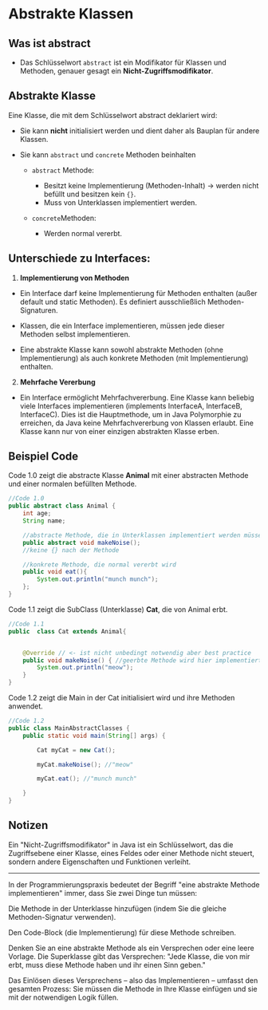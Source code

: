 # Abstrakte Klassen

## Was ist abstract
- Das Schlüsselwort `abstract` ist ein Modifikator für Klassen und Methoden, genauer gesagt ein **Nicht-Zugriffsmodifikator**.



## Abstrakte Klasse

Eine Klasse, die mit dem Schlüsselwort abstract deklariert wird:

- Sie kann **nicht** initialisiert werden und dient daher als Bauplan für andere Klassen.

- Sie kann `abstract` und `concrete` Methoden beinhalten
    
    - `abstract` Methode:
        - Besitzt keine Implementierung (Methoden-Inhalt) &rarr; werden nicht befüllt und besitzen kein `{}`.
        - Muss von Unterklassen implementiert werden.

    - `concrete`Methoden:
        - Werden normal vererbt. 

## Unterschiede zu Interfaces:

1. **Implementierung von Methoden**

- Ein Interface darf keine Implementierung für Methoden enthalten (außer default und static Methoden). Es definiert ausschließlich Methoden-Signaturen.  

- Klassen, die ein Interface implementieren, müssen jede dieser Methoden selbst implementieren.

- Eine abstrakte Klasse kann sowohl abstrakte Methoden (ohne Implementierung) als auch konkrete Methoden (mit Implementierung) enthalten.

2. **Mehrfache Vererbung**

- Ein Interface ermöglicht Mehrfachvererbung. Eine Klasse kann beliebig viele Interfaces implementieren (implements InterfaceA, InterfaceB, InterfaceC). Dies ist die Hauptmethode, um in Java Polymorphie zu erreichen, da Java keine Mehrfachvererbung von Klassen erlaubt. Eine Klasse kann nur von einer einzigen abstrakten Klasse erben.
  

## Beispiel Code
Code 1.0 zeigt die abstracte Klasse **Animal** mit einer abstracten Methode und einer normalen befüllten Methode.

```Java
//Code 1.0
public abstract class Animal {
    int age;
    String name;

    //abstracte Methode, die in Unterklassen implementiert werden müssen
    public abstract void makeNoise();
    //keine {} nach der Methode

    //konkrete Methode, die normal vererbt wird
    public void eat(){
        System.out.println("munch munch");
    };
}
```

Code 1.1 zeigt die SubClass (Unterklasse) **Cat**, die von Animal erbt.
```Java
//Code 1.1
public  class Cat extends Animal{


    @Override // <- ist nicht unbedingt notwendig aber best practice
    public void makeNoise() { //geerbte Methode wird hier implementiert
        System.out.println("meow");
    }
}
```

Code 1.2 zeigt die Main in der Cat initialisiert wird und ihre Methoden anwendet.

```Java
//Code 1.2 
public class MainAbstractClasses {
    public static void main(String[] args) {

        Cat myCat = new Cat(); 

        myCat.makeNoise(); //"meow"

        myCat.eat(); //"munch munch"

    }
}
```



## Notizen
Ein "Nicht-Zugriffsmodifikator" in Java ist ein Schlüsselwort, das die Zugriffsebene einer Klasse, eines Feldes oder einer Methode nicht steuert, sondern andere Eigenschaften und Funktionen verleiht.

---

In der Programmierungspraxis bedeutet der Begriff "eine abstrakte Methode implementieren" immer, dass Sie zwei Dinge tun müssen:

Die Methode in der Unterklasse hinzufügen (indem Sie die gleiche Methoden-Signatur verwenden).

Den Code-Block (die Implementierung) für diese Methode schreiben.

Denken Sie an eine abstrakte Methode als ein Versprechen oder eine leere Vorlage. Die Superklasse gibt das Versprechen: "Jede Klasse, die von mir erbt, muss diese Methode haben und ihr einen Sinn geben."

Das Einlösen dieses Versprechens – also das Implementieren – umfasst den gesamten Prozess: Sie müssen die Methode in Ihre Klasse einfügen und sie mit der notwendigen Logik füllen.



